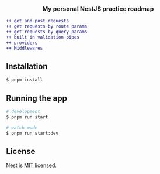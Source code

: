 <h3 align="center"> My personal NestJS practice roadmap </h3>

```diff
++ get and post requests
++ get requests by route params
++ get requests by query params
++ built in validation pipes
++ providers
++ Middlewares
```

## Installation

```bash
$ pnpm install
```

## Running the app

```bash
# development
$ pnpm run start

# watch mode
$ pnpm run start:dev
```

## License

Nest is [MIT licensed](LICENSE).

